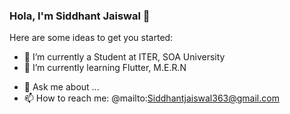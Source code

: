 ### Hola, I'm Siddhant Jaiswal 👋


Here are some ideas to get you started:

- 🔭 I’m currently a Student at ITER, SOA University 
- 🌱 I’m currently learning Flutter, M.E.R.N
<!-- - 👯 I’m looking to collaborate on  -->
<!-- - 🤔 I’m looking for help with  -->
- 💬 Ask me about ...
- 📫 How to reach me: @mailto:Siddhantjaiswal363@gmail.com
<!-- - 😄 Pronouns: ...
- ⚡ Fun fact: ... -->

